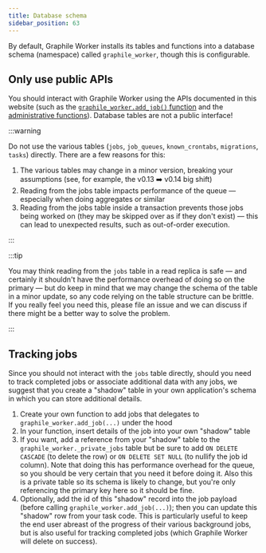 ```yaml
---
title: Database schema
sidebar_position: 63
---
```


By default, Graphile Worker installs its tables and functions into a database
schema (namespace) called `graphile_worker`, though this is configurable.

## Only use public APIs

You should interact with Graphile Worker using the APIs documented in this
website (such as the [`graphile_worker.add_job()` function](/docs/sql-add-job)
and the [administrative functions](/docs/admin-functions)). Database tables are
not a public interface!

:::warning

Do not use the various tables (`jobs`, `job_queues`, `known_crontabs`,
`migrations`, `tasks`) directly. There are a few reasons for this:

1. The various tables may change in a minor version, breaking your assumptions
   (see, for example, the v0.13 ➡️ v0.14 big shift)
2. Reading from the jobs table impacts performance of the queue &mdash;
   especially when doing aggregates or similar
3. Reading from the jobs table inside a transaction prevents those jobs being
   worked on (they may be skipped over as if they don't exist) &mdash; this can
   lead to unexpected results, such as out-of-order execution.

:::

:::tip

You may think reading from the `jobs` table in a read replica is safe &mdash;
and certainly it shouldn't have the performance overhead of doing so on the
primary &mdash; but do keep in mind that we may change the schema of the table
in a minor update, so any code relying on the table structure can be brittle. If
you really feel you need this, please file an issue and we can discuss if there
might be a better way to solve the problem.

:::

## Tracking jobs

Since you should not interact with the `jobs` table directly, should you need to
track completed jobs or associate additional data with any jobs, we suggest that
you create a "shadow" table in your own application's schema in which you can
store additional details.

1. Create your own function to add jobs that delegates to
   `graphile_worker.add_job(...)` under the hood
2. In your function, insert details of the job into your own "shadow" table
3. If you want, add a reference from your "shadow" table to the
   `graphile_worker._private_jobs` table but be sure to add `ON DELETE CASCADE`
   (to delete the row) or `ON DELETE SET NULL` (to nullify the job id column).
   Note that doing this has performance overhead for the queue, so you should be
   very certain that you need it before doing it. Also this is a private table
   so its schema is likely to change, but you're only referencing the primary
   key here so it should be fine.
4. Optionally, add the id of this "shadow" record into the job payload (before
   calling `graphile_worker.add_job(...)`); then you can update this "shadow"
   row from your task code. This is particularly useful to keep the end user
   abreast of the progress of their various background jobs, but is also useful
   for tracking completed jobs (which Graphile Worker will delete on success).
